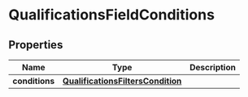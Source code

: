 

# QualificationsFieldConditions


## Properties

| Name | Type | Description |
|------------ | ------------- | ------------- |
|**conditions** | [**QualificationsFiltersCondition**](QualificationsFiltersCondition.md) |  |



